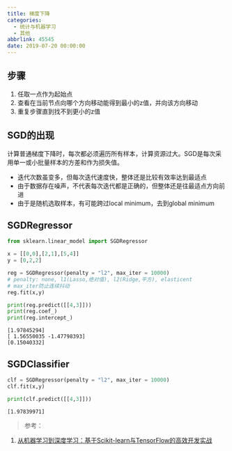 ```yaml
---
title: 梯度下降
categories:
  - 统计与机器学习
  - 其他
abbrlink: 45545
date: 2019-07-20 00:00:00
---
```


## 步骤

1. 任取一点作为起始点
2. 查看在当前节点向哪个方向移动能得到最小的z值，并向该方向移动
3. 重复步骤直到找不到更小的z值

## SGD的出现

计算普通梯度下降时，每次都必须遍历所有样本，计算资源过大。SGD是每次采用单一或小批量样本的方差和作为损失值。

- 迭代次数虽变多，但每次迭代速度快，整体还是比较有效率达到最适点
- 由于数据存在噪声，不代表每次迭代都是正确的，但整体还是往最适点方向前进
- 由于是随机选取样本，有可能跨过local minimum，去到global minimum

## SGDRegressor


```python
from sklearn.linear_model import SGDRegressor

x = [[0,0],[2,1],[5,4]]
y = [0,2,2]

reg = SGDRegressor(penalty = "l2", max_iter = 10000)
# penalty: none, l1(Lasso,绝对值), l2(Ridge,平方), elasticent
# max_iter防止连续抖动
reg.fit(x,y)

print(reg.predict([[4,3]]))
print(reg.coef_)
print(reg.intercept_)
```

    [1.97845294]
    [ 1.56550035 -1.47798393]
    [0.15040332]


## SGDClassifier


```python
clf = SGDRegressor(penalty = "l2", max_iter = 10000)
clf.fit(x,y)

print(clf.predict([[4,3]]))
```

    [1.97839971]


> 参考：

1. [从机器学习到深度学习：基于Scikit-learn与TensorFlow的高效开发实战](http://www.broadview.com.cn/book/5337)
